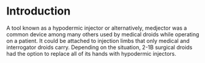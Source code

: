 # Introduction

A tool known as a hypodermic injector or alternatively, medjector was a common device among many others used by medical droids while operating on a patient.
It could be attached to injection limbs that only medical and interrogator droids carry.
Depending on the situation, 2-1B surgical droids had the option to replace all of its hands with hypodermic injectors.
